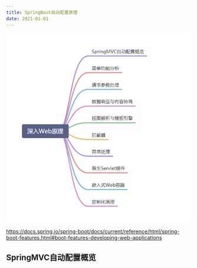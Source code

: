 ```yaml
---
title: SpringBoot自动配置原理
date: 2021-01-01
---
```


![image-20210101114314000](https://raw.githubusercontent.com/MilesGO517/images/master/20210101114315.png)

https://docs.spring.io/spring-boot/docs/current/reference/html/spring-boot-features.html#boot-features-developing-web-applications



## SpringMVC自动配置概览

